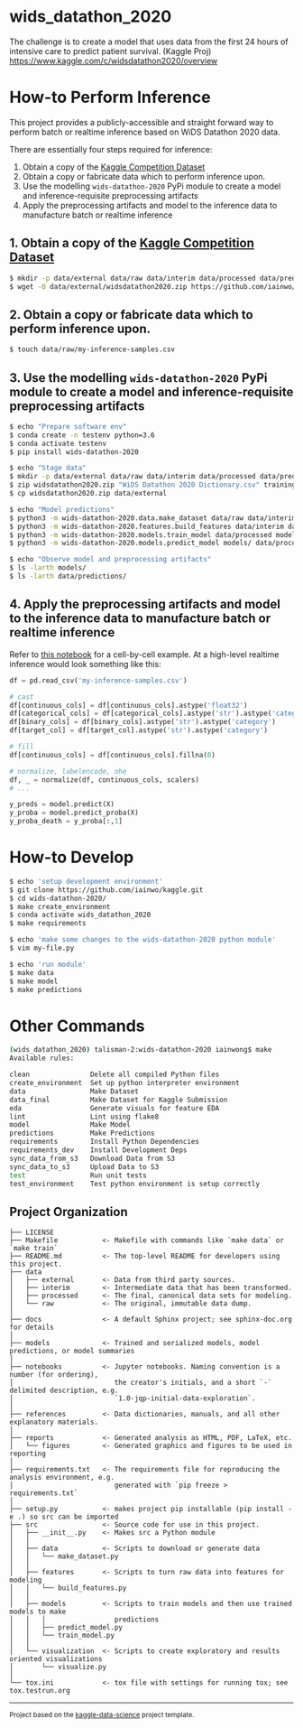 wids_datathon_2020
==============================

The challenge is to create a model that uses data from the first 24 hours of intensive care to predict patient survival. (Kaggle Proj) https://www.kaggle.com/c/widsdatathon2020/overview

# How-to Perform Inference
This project provides a publicly-accessible and straight forward way to perform batch or realtime inference based on WiDS Datathon 2020 data.

There are essentially four steps required for inference:

1. Obtain a copy of the [Kaggle Competition Dataset](https://www.kaggle.com/c/widsdatathon2020/data)
2. Obtain a copy or fabricate data which to perform inference upon.
3. Use the modelling `wids-datathon-2020` PyPi module to create a model and inference-requisite preprocessing artifacts
4. Apply the preprocessing artifacts and model to the inference data to manufacture batch or realtime inference

## 1. Obtain a copy of the [Kaggle Competition Dataset](https://www.kaggle.com/c/widsdatathon2020/data)

```bash
$ mkdir -p data/external data/raw data/interim data/processed data/predictions models/
$ wget -O data/external/widsdatathon2020.zip https://github.com/iainwo/kaggle/blob/master/wids-datathon-2020/data/external/widsdatathon2020.zip
```

## 2. Obtain a copy or fabricate data which to perform inference upon.

```bash
$ touch data/raw/my-inference-samples.csv
```

## 3. Use the modelling `wids-datathon-2020` PyPi module to create a model and inference-requisite preprocessing artifacts

```bash
$ echo "Prepare software env"
$ conda create -n testenv python=3.6
$ conda activate testenv
$ pip install wids-datathon-2020

$ echo "Stage data"
$ mkdir -p data/external data/raw data/interim data/processed data/predictions models/
$ zip widsdatathon2020.zip "WiDS Datathon 2020 Dictionary.csv" training_v2.csv unlabeled.csv
$ cp widsdatathon2020.zip data/external

$ echo "Model predictions"
$ python3 -m wids-datathon-2020.data.make_dataset data/raw data/interim
$ python3 -m wids-datathon-2020.features.build_features data/interim data/processed
$ python3 -m wids-datathon-2020.models.train_model data/processed models/
$ python3 -m wids-datathon-2020.models.predict_model models/ data/processed/ data/predictions

$ echo "Observe model and preprocessing artifacts"
$ ls -larth models/
$ ls -larth data/predictions/
```

## 4. Apply the preprocessing artifacts and model to the inference data to manufacture batch or realtime inference

Refer to [this notebook](./notebooks/5.0.0-iwong-batch-prediction.ipynb) for a cell-by-cell example.
At a high-level realtime inference would look something like this:

```python
df = pd.read_csv('my-inference-samples.csv')

# cast
df[continuous_cols] = df[continuous_cols].astype('float32')
df[categorical_cols] = df[categorical_cols].astype('str').astype('category')
df[binary_cols] = df[binary_cols].astype('str').astype('category')
df[target_col] = df[target_col].astype('str').astype('category')

# fill
df[continuous_cols] = df[continuous_cols].fillna(0)

# normalize, labelencode, ohe
df, _ = normalize(df, continuous_cols, scalers)
# ...

y_preds = model.predict(X)
y_proba = model.predict_proba(X)
y_proba_death = y_proba[:,1]

```

# How-to Develop

```bash
$ echo 'setup development environment'
$ git clone https://github.com/iainwo/kaggle.git
$ cd wids-datathon-2020/
$ make create_environment
$ conda activate wids_datathon_2020
$ make requirements

$ echo 'make some changes to the wids-datathon-2020 python module'
$ vim my-file.py

$ echo 'run module'
$ make data
$ make model
$ make predictions
```

# Other Commands
```sh
(wids_datathon_2020) talisman-2:wids-datathon-2020 iainwong$ make
Available rules:

clean               Delete all compiled Python files 
create_environment  Set up python interpreter environment 
data                Make Dataset 
data_final          Make Dataset for Kaggle Submission 
eda                 Generate visuals for feature EDA 
lint                Lint using flake8 
model               Make Model 
predictions         Make Predictions 
requirements        Install Python Dependencies 
requirements_dev    Install Development Deps 
sync_data_from_s3   Download Data from S3 
sync_data_to_s3     Upload Data to S3 
test                Run unit tests 
test_environment    Test python environment is setup correctly 
```

Project Organization
------------

    ├── LICENSE
    ├── Makefile           <- Makefile with commands like `make data` or `make train`
    ├── README.md          <- The top-level README for developers using this project.
    ├── data
    │   ├── external       <- Data from third party sources.
    │   ├── interim        <- Intermediate data that has been transformed.
    │   ├── processed      <- The final, canonical data sets for modeling.
    │   └── raw            <- The original, immutable data dump.
    │
    ├── docs               <- A default Sphinx project; see sphinx-doc.org for details
    │
    ├── models             <- Trained and serialized models, model predictions, or model summaries
    │
    ├── notebooks          <- Jupyter notebooks. Naming convention is a number (for ordering),
    │                         the creator's initials, and a short `-` delimited description, e.g.
    │                         `1.0-jqp-initial-data-exploration`.
    │
    ├── references         <- Data dictionaries, manuals, and all other explanatory materials.
    │
    ├── reports            <- Generated analysis as HTML, PDF, LaTeX, etc.
    │   └── figures        <- Generated graphics and figures to be used in reporting
    │
    ├── requirements.txt   <- The requirements file for reproducing the analysis environment, e.g.
    │                         generated with `pip freeze > requirements.txt`
    │
    ├── setup.py           <- makes project pip installable (pip install -e .) so src can be imported
    ├── src                <- Source code for use in this project.
    │   ├── __init__.py    <- Makes src a Python module
    │   │
    │   ├── data           <- Scripts to download or generate data
    │   │   └── make_dataset.py
    │   │
    │   ├── features       <- Scripts to turn raw data into features for modeling
    │   │   └── build_features.py
    │   │
    │   ├── models         <- Scripts to train models and then use trained models to make
    │   │   │                 predictions
    │   │   ├── predict_model.py
    │   │   └── train_model.py
    │   │
    │   └── visualization  <- Scripts to create exploratory and results oriented visualizations
    │       └── visualize.py
    │
    └── tox.ini            <- tox file with settings for running tox; see tox.testrun.org


--------

<p><small>Project based on the <a target="_blank" href="../kaggle-data-science/">kaggle-data-science</a> project template.</small></p>
